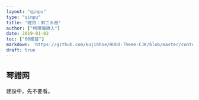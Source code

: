 ```yaml
---
layout: "qinpu"
type: "qinpu"
title: "總目｜弟二五冊"
author: ["柯棋瀚錄入"]
date: 2019-01-02
toc: ["00總目"]
markdown: 'https://github.com/kujihhoe/HUGO-Theme-CJK/blob/master/content/qinpu/00table/25.md'
draft: true
---
```


## 琴譜网

建設中，先不要看。

